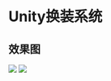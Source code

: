 # Unity换装系统

## 效果图

![](https://github.com/fctony/ChangeClothSyS/blob/master/Assets/ShowImg/girl.png)
![](https://github.com/fctony/ChangeClothSyS/blob/master/Assets/ShowImg/boy.png)
